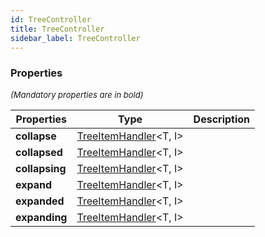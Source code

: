 ```yaml
---
id: TreeController
title: TreeController
sidebar_label: TreeController
---
```




### Properties

<font size="2"><i>(Mandatory properties are in bold)</i></font>

| Properties | Type | Description |
| --------- | ---- | ----------- |
| **collapse** | [TreeItemHandler](/api2/types/TreeItemHandler.md)<T, I\> |  |
| **collapsed** | [TreeItemHandler](/api2/types/TreeItemHandler.md)<T, I\> |  |
| **collapsing** | [TreeItemHandler](/api2/types/TreeItemHandler.md)<T, I\> |  |
| **expand** | [TreeItemHandler](/api2/types/TreeItemHandler.md)<T, I\> |  |
| **expanded** | [TreeItemHandler](/api2/types/TreeItemHandler.md)<T, I\> |  |
| **expanding** | [TreeItemHandler](/api2/types/TreeItemHandler.md)<T, I\> |  |
